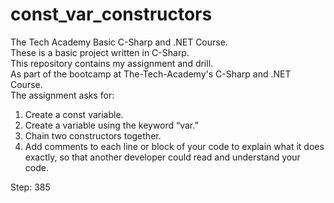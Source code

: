 # const_var_constructors
The Tech Academy Basic C-Sharp and .NET Course.<br> 
These is a basic project written in C-Sharp.<br> 
This repository contains my assignment and drill.<br>
As part of the bootcamp at The-Tech-Academy's C-Sharp and .NET Course.<br>
The assignment asks for:<br>
1. Create a const variable.<br> 
2. Create a variable using the keyword “var.”<br> 
3. Chain two constructors together.<br> 
4. Add comments to each line or block of your code to explain what it does exactly, so that another developer could read and understand your code.<br> 

Step: 385
